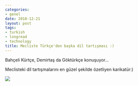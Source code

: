 ```yaml
---
categories:
- genel
date: 2010-12-21
layout: post
tags:
- turkish
- longread
- technology
title: Mecliste Türkçe'den başka dil tartışması :)
---
```


Bahçeli Kürtçe, Demirtaş da Göktürkçe konuşuyor…

Meclisteki dil tartışmalarını en güzel şekilde özetliyen karikatür:)

[![](/images/p1.jpg)](http://tazeportakal.appspot.com/?id=dil_tartismasi)
